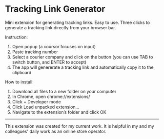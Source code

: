 # Tracking Link Generator

Mini extenxion for generating tracking links.
Easy to use. Three clicks to generate a tracking link directly from your browser bar.


Instruction:
1. Open popup (a coursor focuses on input) 
2. Paste tracking number
3. Select a courier company and click on the button (you can use TAB to switch button, and ENTER to accept)
4. The app will genererate a tracking link and automatically copy it to the clipboard

How to install:
1. Download all files to a new folder on your computer
2. In Chrome, open chrome://extensions/
3. Click + Developer mode
4. Click Load unpacked extension…
5. Navigate to the extension’s folder and click OK

--------------------
This extension was created for my current work.
It is helpful in my and my colleagues' daily work as an online store operator.